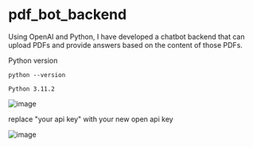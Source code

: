 # pdf_bot_backend

Using OpenAI and Python, I have developed a chatbot backend that can upload PDFs and provide answers based on the content of those PDFs.

Python version
```
python --version
```
```
Python 3.11.2
```

![image](https://github.com/slytherin-dev/pdf_bot_backend/assets/119789975/3e3769a6-9a38-486c-9998-43e7c2ffbfd7)


replace "your api key" with your new open api key

![image](https://github.com/slytherin-dev/pdf_bot_backend/assets/119789975/77b1f46b-e61e-49c0-a7e0-4e4cc401edf6)
